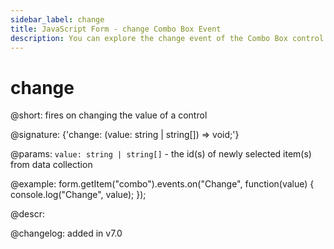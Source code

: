 ```yaml
---
sidebar_label: change
title: JavaScript Form - change Combo Box Event 
description: You can explore the change event of the Combo Box control of Form in the documentation of the DHTMLX JavaScript UI library. Browse developer guides and API reference, try out code examples and live demos, and download a free 30-day evaluation version of DHTMLX Suite 7.
---
```


# change

@short: fires on changing the value of a control

@signature: {'change: (value: string | string[]) => void;'}

@params:
`value: string | string[]` - the id(s) of newly selected item(s) from data collection

@example:
form.getItem("combo").events.on("Change", function(value) {
    console.log("Change", value);
});

@descr:

@changelog: added in v7.0
